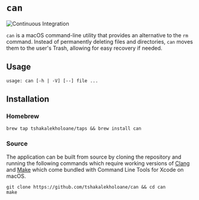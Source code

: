 # `can`

![Continuous Integration](https://github.com/tshakalekholoane/can/actions/workflows/ci.yaml/badge.svg)

`can` is a macOS command-line utility that provides an alternative to the `rm` command. Instead of permanently deleting files and directories, `can` moves them to the user's Trash, allowing for easy recovery if needed.

## Usage

```
usage: can [-h | -V] [--] file ...
```

## Installation

### Homebrew

```shell
brew tap tshakalekholoane/taps && brew install can
```

### Source

The application can be built from source by cloning the repository and running the following commands which require working versions of [Clang](https://clang.llvm.org/) and [Make](https://www.gnu.org/software/make/) which come bundled with Command Line Tools for Xcode on macOS.

```shell
git clone https://github.com/tshakalekholoane/can && cd can
make
```